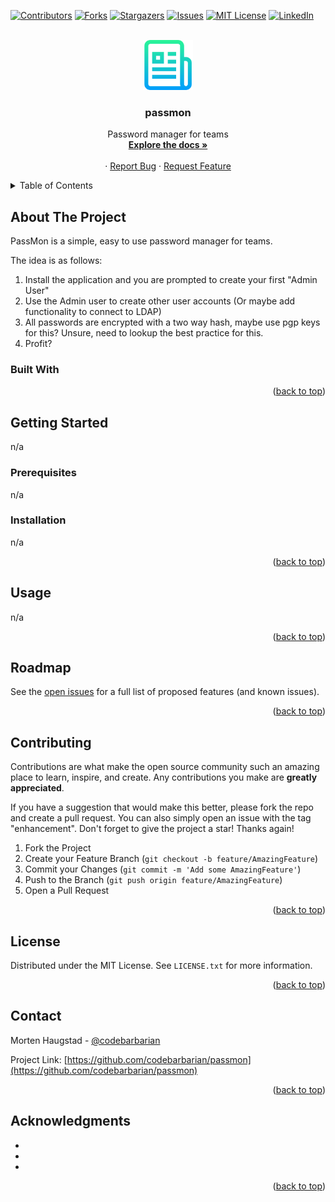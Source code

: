 <div id="top"></div>
<!--
*** Thanks for checking out the Best-README-Template. If you have a suggestion
*** that would make this better, please fork the repo and create a pull request
*** or simply open an issue with the tag "enhancement".
*** Don't forget to give the project a star!
*** Thanks again! Now go create something AMAZING! :D
-->



<!-- PROJECT SHIELDS -->
<!--
*** I'm using markdown "reference style" links for readability.
*** Reference links are enclosed in brackets [ ] instead of parentheses ( ).
*** See the bottom of this document for the declaration of the reference variables
*** for contributors-url, forks-url, etc. This is an optional, concise syntax you may use.
*** https://www.markdownguide.org/basic-syntax/#reference-style-links
-->
[![Contributors][contributors-shield]][contributors-url]
[![Forks][forks-shield]][forks-url]
[![Stargazers][stars-shield]][stars-url]
[![Issues][issues-shield]][issues-url]
[![MIT License][license-shield]][license-url]
[![LinkedIn][linkedin-shield]][linkedin-url]



<!-- PROJECT LOGO -->
<br />
<div align="center">
  <a href="https://github.com/codebarbarian/passmon">
    <img src="images/logo.png" alt="Logo" width="80" height="80">
  </a>

<h3 align="center">passmon</h3>

  <p align="center">
    Password manager for teams
    <br />
    <a href="https://github.com/codebarbarian/passmon"><strong>Explore the docs »</strong></a>
    <br />
    <br />
    ·
    <a href="https://github.com/codebarbarian/passmon/issues">Report Bug</a>
    ·
    <a href="https://github.com/codebarbarian/passmon/issues">Request Feature</a>
  </p>
</div>



<!-- TABLE OF CONTENTS -->
<details>
  <summary>Table of Contents</summary>
  <ol>
    <li>
      <a href="#about-the-project">About The Project</a>
      <ul>
        <li><a href="#built-with">Built With</a></li>
      </ul>
    </li>
    <li>
      <a href="#getting-started">Getting Started</a>
      <ul>
        <li><a href="#prerequisites">Prerequisites</a></li>
        <li><a href="#installation">Installation</a></li>
      </ul>
    </li>
    <li><a href="#usage">Usage</a></li>
    <li><a href="#roadmap">Roadmap</a></li>
    <li><a href="#contributing">Contributing</a></li>
    <li><a href="#license">License</a></li>
    <li><a href="#contact">Contact</a></li>
    <li><a href="#acknowledgments">Acknowledgments</a></li>
  </ol>
</details>



<!-- ABOUT THE PROJECT -->
## About The Project
PassMon is a simple, easy to use password manager for teams. 

The idea is as follows: 
1. Install the application and you are prompted to create your first "Admin User"
2. Use the Admin user to create other user accounts (Or maybe add functionality to connect to LDAP)
3. All passwords are encrypted with a two way hash, maybe use pgp keys for this? Unsure, need to lookup the best practice for this.
4. Profit? 



### Built With

<p align="right">(<a href="#top">back to top</a>)</p>



<!-- GETTING STARTED -->
## Getting Started
n/a

### Prerequisites
n/a

### Installation
n/a

<p align="right">(<a href="#top">back to top</a>)</p>



<!-- USAGE EXAMPLES -->
## Usage

n/a

<p align="right">(<a href="#top">back to top</a>)</p>



<!-- ROADMAP -->
## Roadmap

See the [open issues](https://github.com/codebarbarian/passmon/issues) for a full list of proposed features (and known issues).

<p align="right">(<a href="#top">back to top</a>)</p>



<!-- CONTRIBUTING -->
## Contributing

Contributions are what make the open source community such an amazing place to learn, inspire, and create. Any contributions you make are **greatly appreciated**.

If you have a suggestion that would make this better, please fork the repo and create a pull request. You can also simply open an issue with the tag "enhancement".
Don't forget to give the project a star! Thanks again!

1. Fork the Project
2. Create your Feature Branch (`git checkout -b feature/AmazingFeature`)
3. Commit your Changes (`git commit -m 'Add some AmazingFeature'`)
4. Push to the Branch (`git push origin feature/AmazingFeature`)
5. Open a Pull Request

<p align="right">(<a href="#top">back to top</a>)</p>



<!-- LICENSE -->
## License

Distributed under the MIT License. See `LICENSE.txt` for more information.

<p align="right">(<a href="#top">back to top</a>)</p>



<!-- CONTACT -->
## Contact

Morten Haugstad - [@codebarbarian](https://twitter.com/codebarbarian)

Project Link: [https://github.com/codebarbarian/passmon](https://github.com/codebarbarian/passmon)

<p align="right">(<a href="#top">back to top</a>)</p>



<!-- ACKNOWLEDGMENTS -->
## Acknowledgments

* []()
* []()
* []()

<p align="right">(<a href="#top">back to top</a>)</p>



<!-- MARKDOWN LINKS & IMAGES -->
<!-- https://www.markdownguide.org/basic-syntax/#reference-style-links -->
[contributors-shield]: https://img.shields.io/github/contributors/codebarbarian/passmon.svg?style=for-the-badge
[contributors-url]: https://github.com/codebarbarian/passmon/graphs/contributors
[forks-shield]: https://img.shields.io/github/forks/codebarbarian/passmon.svg?style=for-the-badge
[forks-url]: https://github.com/codebarbarian/passmon/network/members
[stars-shield]: https://img.shields.io/github/stars/codebarbarian/passmon.svg?style=for-the-badge
[stars-url]: https://github.com/codebarbarian/passmon/stargazers
[issues-shield]: https://img.shields.io/github/issues/codebarbarian/passmon.svg?style=for-the-badge
[issues-url]: https://github.com/codebarbarian/passmon/issues
[license-shield]: https://img.shields.io/github/license/codebarbarian/passmon.svg?style=for-the-badge
[license-url]: https://github.com/codebarbarian/passmon/blob/master/LICENSE.txt
[linkedin-shield]: https://img.shields.io/badge/-LinkedIn-black.svg?style=for-the-badge&logo=linkedin&colorB=555
[linkedin-url]: https://linkedin.com/in/mortenhaugstad
[product-screenshot]: images/screenshot.png
